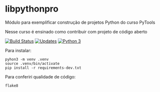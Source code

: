 # libpythonpro
Módulo para exemplificar construção de projetos Python do curso PyTools

Nesse curso é ensinado como contribuir com projeto de código aberto

[![Build Status](https://app.travis-ci.com/Fabi-Boniolo/libpythonpro.svg?branch=main)](https://app.travis-ci.com/Fabi-Boniolo/libpythonpro)
[![Updates](https://pyup.io/repos/github/Fabi-Boniolo/libpythonpro/shield.svg)](https://pyup.io/repos/github/Fabi-Boniolo/libpythonpro/)
[![Python 3](https://pyup.io/repos/github/Fabi-Boniolo/libpythonpro/python-3-shield.svg)](https://pyup.io/repos/github/Fabi-Boniolo/libpythonpro/)

Para instalar:

````console
pyhon3 -m venv .venv
source .venv/bin/activate
pip install -r requirements-dev.txt
````
Para conferiri qualidade de código:

````console
flake8
````
